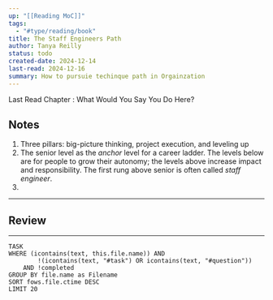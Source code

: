 ```yaml
---
up: "[[Reading MoC]]"
tags:
  - "#type/reading/book"
title: The Staff Engineers Path
author: Tanya Reilly
status: todo
created-date: 2024-12-14
last-read: 2024-12-16
summary: How to pursuie techinque path in Orgainzation
---
```


Last Read Chapter :  What Would You Say You Do Here?

## Notes

1. Three pillars: big-picture thinking, project execution, and leveling up
2. The senior level as the *anchor* level for a career ladder. The levels below are for people to grow their autonomy; the levels above increase impact and responsibility. The first rung above senior is often called *staff engineer*.
3. 

---

## Review


---

```dataview
TASK
WHERE (icontains(text, this.file.name)) AND 
		!(icontains(text, "#task") OR icontains(text, "#question"))
	AND !completed
GROUP BY file.name as Filename
SORT fows.file.ctime DESC
LIMIT 20
```